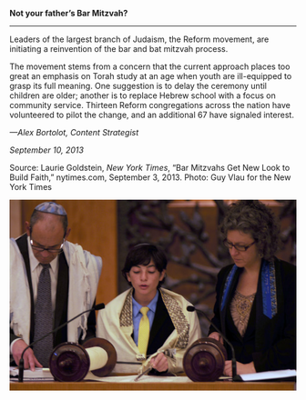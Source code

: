 **Not your father’s Bar Mitzvah?**

****

Leaders of the largest branch of Judaism, the Reform movement, are initiating a reinvention of the bar and bat mitzvah process.

The movement stems from a concern that the current approach places too great an emphasis on Torah study at an age when youth are ill-equipped to grasp its full meaning. One suggestion is to delay the ceremony until children are older; another is to replace Hebrew school with a focus on community service. Thirteen Reform congregations across the nation have volunteered to pilot the change, and an additional 67 have signaled interest.

*—Alex Bortolot, Content Strategist*

*September 10, 2013*

Source: Laurie Goldstein, *New York Times*, “Bar Mitzvahs Get New Look to Build Faith,” nytimes.com, September 3, 2013. Photo: Guy Vlau for the New York Times

![](../images/13-09-11_98.136.17_BarMitzvahEDIT-1.jpeg)
